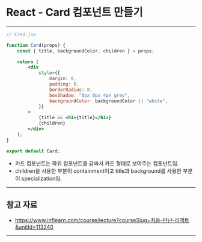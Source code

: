 # React - Card 컴포넌트 만들기

------

```jsx
// Crad.jsx

function Card(props) {
    const { title, backgroundColor, children } = props;

    return (
        <div 
            style={{
                margin: 8,
                padding: 8,
                borderRadius: 8,
                boxShadow: "0px 0px 4px grey",
                backgroundColor: backgroundColor || "white",
            }}
        >
            {title && <h1>{title}</h1>}
            {children}
        </div>
    );
}

export default Card;
```

- 카드 컴포넌트는 하위 컴포넌트를 감싸서 카드 형태로 보여주는 컴포넌트임.
- children을 사용한 부분이 containment이고 title과 background를 사용한 부분이 specialization임.

------

## 참고 자료

- https://www.inflearn.com/course/lecture?courseSlug=처음-만난-리액트&unitId=113240

------